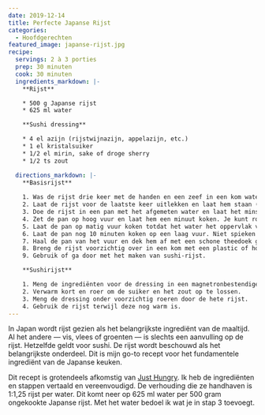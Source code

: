 ```yaml
---
date: 2019-12-14
title: Perfecte Japanse Rijst
categories:
  - Hoofdgerechten
featured_image: japanse-rijst.jpg
recipe:
  servings: 2 à 3 porties
  prep: 30 minuten
  cook: 30 minuten
  ingredients_markdown: |-
    **Rijst**

    * 500 g Japanse rijst
    * 625 ml water

    **Sushi dressing**

    * 4 el azijn (rijstwijnazijn, appelazijn, etc.)
    * 1 el kristalsuiker
    * 1/2 el mirin, sake of droge sherry
    * 1/2 ts zout

  directions_markdown: |-
    **Basisrijst**
    
    1. Was de rijst drie keer met de handen en een zeef in een kom water.
    2. Laat de rijst voor de laatste keer uitlekken en laat hem staan (bij voorkeur 30 minuten).
    3. Doe de rijst in een pan met het afgemeten water en laat het minstens 30 minuten weken, maar niet langer dan 8 uur.
    4. Zet de pan op hoog vuur en laat hem een minuut koken. Je kunt roeren om de warmte te verspreiden.
    5. Laat de pan op matig vuur koken totdat het water het oppervlak van de rijst heeft bereikt. Dat kan een paar minuten duren.
    6. Laat de pan nog 10 minuten koken op een laag vuur. Niet spieken onder de deksel! Het is oké als er wat rijst aan de bodem blijft plakken.
    7. Haal de pan van het vuur en dek hem af met een schone theedoek gedurende 10-15 minuten, zodat het overtollige vocht verdwijnt. Heel belangrijk.
    8. Breng de rijst voorzichtig over in een kom met een plastic of houten lepel en bedek het weer met een theedoek. Laat aangekoekte rijst aan de bodem zitten.
    9. Gebruik of ga door met het maken van sushi-rijst.

    **Sushirijst**

    1. Meng de ingrediënten voor de dressing in een magnetronbestendige schaal.
    2. Verwarm kort en roer om de suiker en het zout op te lossen.
    3. Meng de dressing onder voorzichtig roeren door de hete rijst.
    4. Gebruik de rijst terwijl deze nog warm is.
---
```


In Japan wordt rijst gezien als het belangrijkste ingrediënt van de maaltijd. Al het andere — vis, vlees of groenten — is slechts een aanvulling op de rijst. Hetzelfde geldt voor sushi. De rijst wordt beschouwd als het belangrijkste onderdeel. Dit is mijn go-to recept voor het fundamentele ingrediënt van de Japanse keuken.

Dit recept is grotendeels afkomstig van [Just Hungry](https://justhungry.com/japanese-basics-plain-rice-sushi-rice). Ik heb de ingrediënten en stappen vertaald en vereenvoudigd. De verhouding die ze handhaven is 1:1,25 rijst per water. Dit komt neer op 625 ml water per 500 gram ongekookte Japanse rijst. Met het water bedoel ik wat je in stap 3 toevoegt.